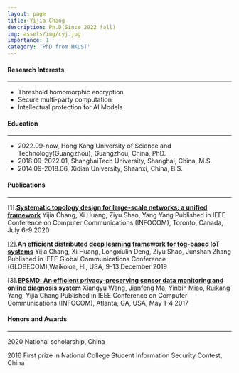 ```yaml
---
layout: page
title: Yijia Chang
description: Ph.D(Since 2022 fall)
img: assets/img/cyj.jpg
importance: 1
category: 'PhD from HKUST'
---
```


#### Research Interests
---
- Threshold homomorphic encryption 
- Secure multi-party computation
- Intellectual protection for AI Models

#### Education
---
- 2022.09-now, Hong Kong University of Science and Technology(Guangzhou), Guangzhou, China, PhD.
- 2018.09-2022.01, ShanghaiTech University, Shanghai, China, M.S.
- 2014.09-2018.06, Xidian University, Shaanxi, China, B.S.

#### Publications
---
[1].[**Systematic topology design for large-scale networks: a unified framework**](https://ieeexplore.ieee.org/document/9155462)
    Yijia Chang, Xi Huang, Ziyu Shao, Yang Yang
Published in IEEE Conference on Computer Communications (INFOCOM), Toronto, Canada, July 6-9 2020

[2].[**An efficient distributed deep learning framework for fog-based IoT systems**](https://ieeexplore.ieee.org/document/9014056)
    Yijia Chang, Xi Huang, Longxiulin Deng, Ziyu Shao, Junshan Zhang
   Published in IEEE Global Communications Conference (GLOBECOM),Waikoloa, HI, USA,  9-13 December 2019

[3].[**EPSMD: An efficient privacy-preserving sensor data monitoring and online diagnosis system**](https://ieeexplore.ieee.org/document/8485826)
Xiangyu Wang, Jianfeng Ma, Yinbin Miao, Ruikang Yang, Yijia Chang
Published in IEEE Conference on Computer Communications (INFOCOM), Atlanta, GA, USA, May 1-4 2017

#### Honors and Awards
---
2020 National scholarship, China

2016 First prize in National College Student Information Security Contest, China
